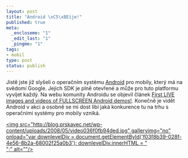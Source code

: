 ```yaml
--- 
layout: post
title: "Android \xC5\xBEije!"
published: true
meta: 
  _encloseme: "1"
  _edit_last: "1"
  _pingme: "1"
tags: 
- mobil
type: post
status: publish
---
```

<p>Jistě jste již slyšeli o operačním systému <a href="http://code.google.com/android/">Android</a> pro mobily, který má na svědomí Google. Jejich SDK je plně otevřené a může pro tuto platformu vyvíjet každý. Na webu komunity Androidu se objevil článek <a href="http://androidcommunity.com/first-live-images-of-fullscreen-android-demo-20080528/">First LIVE images and videos of FULLSCREEN Android demos!</a>. Konečně je vidět Android v akci a osobně se mi dost libí jaká konkurence tu na trhu s operačními systémy pro mobily vzniká.</p> <p> <div class="wlWriterSmartContent" style="padding-right: 0px;padding-left: 0px;padding-bottom: 0px;margin: 0px;padding-top: 0px"><div style="margin: 0px;padding: 0px"><div><a href="http://www.youtube.com/watch?v=arXolJrLVEg&amp;hl=en" target="_new">&lt;img src=&quot;http://blog.prskavec.net/wp-content/uploads/2008/05/video036f0fb94ded.jpg&quot; galleryimg=&quot;no&quot; onload=&quot;var downlevelDiv = document.getElementById(&#039;f03f8b39-028f-4e56-8b2a-68002f25a0b3&#039;); downlevelDiv.innerHTML = &quot;<div>&quot;;" alt=""/&gt;</a></div></div></div></p>
